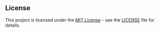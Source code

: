 ## License

This project is licensed under the [MIT License](https://opensource.org/licenses/MIT) - see the [LICENSE](LICENSE) file for details.
